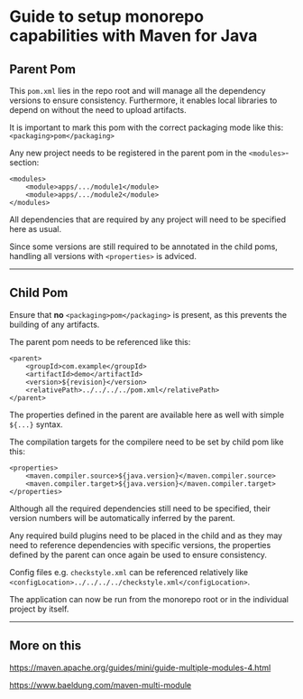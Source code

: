 # Guide to setup monorepo capabilities with Maven for Java

## Parent Pom

This `pom.xml` lies in the repo root and will manage all the dependency versions to ensure consistency. Furthermore, it enables local libraries to depend on without the need to upload artifacts.

It is important to mark this pom with the correct packaging mode like this:
`<packaging>pom</packaging>`

Any new project needs to be registered in the parent pom in the `<modules>`-section:

```
<modules>
    <module>apps/.../module1</module>
    <module>apps/.../module2</module>
</modules>
```

All dependencies that are required by any project will need to be specified here as usual.

Since some versions are still required to be annotated in the child poms, handling all versions with `<properties>` is adviced.

------

## Child Pom

Ensure that **no** `<packaging>pom</packaging>` is present, as this prevents the building of any artifacts.

The parent pom needs to be referenced like this:

```
<parent>
    <groupId>com.example</groupId>
    <artifactId>demo</artifactId>
    <version>${revision}</version>
    <relativePath>../../../../pom.xml</relativePath>
</parent>
```

The properties defined in the parent are available here as well with simple `${...}` syntax.

The compilation targets for the compilere need to be set by child pom like this:

```
<properties>
    <maven.compiler.source>${java.version}</maven.compiler.source>
    <maven.compiler.target>${java.version}</maven.compiler.target>
</properties>
```

Although all the required dependencies still need to be specified, their version numbers will be automatically inferred by the parent.

Any required build plugins need to be placed in the child and as they may need to reference dependencies with specific versions, the properties defined by the parent can once again be used to ensure consistency.

Config files e.g. `checkstyle.xml` can be referenced relatively like `<configLocation>../../../../checkstyle.xml</configLocation>`.

The application can now be run from the monorepo root or in the individual project by itself.

-----

## More on this
https://maven.apache.org/guides/mini/guide-multiple-modules-4.html

https://www.baeldung.com/maven-multi-module
